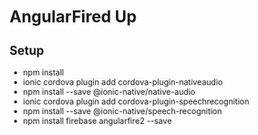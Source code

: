 
# AngularFired Up

## Setup
- npm install
- ionic cordova plugin add cordova-plugin-nativeaudio
- npm install --save @ionic-native/native-audio
- ionic cordova plugin add cordova-plugin-speechrecognition
- npm install --save @ionic-native/speech-recognition
- npm install firebase angularfire2 --save
